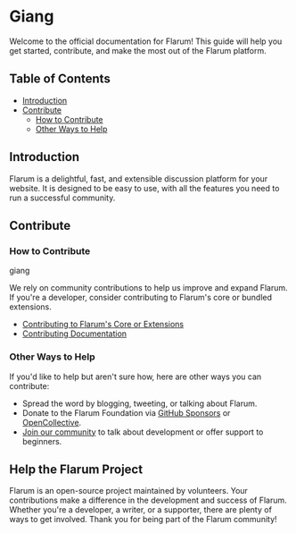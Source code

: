 # Giang

Welcome to the official documentation for Flarum! This guide will help you get started, contribute, and make the most out of the Flarum platform.

## Table of Contents

- [Introduction](#introduction)
- [Contribute](#contribute)
  - [How to Contribute](#how-to-contribute)
  - [Other Ways to Help](#help-the-flarum-project)

## Introduction

Flarum is a delightful, fast, and extensible discussion platform for your website. It is designed to be easy to use, with all the features you need to run a successful community.

## Contribute

### How to Contribute

giang

We rely on community contributions to help us improve and expand Flarum. If you're a developer, consider contributing to Flarum's core or bundled extensions.

- [Contributing to Flarum's Core or Extensions](contributing.md)
- [Contributing Documentation](contributing-docs-translations.md)

### Other Ways to Help

If you'd like to help but aren't sure how, here are other ways you can contribute:

- Spread the word by blogging, tweeting, or talking about Flarum.
- Donate to the Flarum Foundation via [GitHub Sponsors](https://github.com/sponsors/flarum) or [OpenCollective](https://opencollective.com/flarum).
- [Join our community](https://discuss.flarum.org) to talk about development or offer support to beginners.

## Help the Flarum Project

Flarum is an open-source project maintained by volunteers. Your contributions make a difference in the development and success of Flarum. Whether you're a developer, a writer, or a supporter, there are plenty of ways to get involved. Thank you for being part of the Flarum community!

